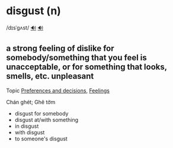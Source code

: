 # disgust (n)

/dɪsˈɡʌst/ [🔊](https://www.oxfordlearnersdictionaries.com/media/english/uk_pron/d/dis/disgu/disgust__gb_1.mp3) [🔊](https://www.oxfordlearnersdictionaries.com/media/english/us_pron/d/dis/disgu/disgust__us_1.mp3)

## a strong feeling of dislike for somebody/something that you feel is unacceptable, or for something that looks, smells, etc. unpleasant

Topic [Preferences and decisions](../topics/preferences-and-decisions.md#preferences--decisions), [Feelings](../topics/feelings.md#feelings)

Chán ghét; Ghê tởm

- disgust for somebody
- disgust at/with something
- in disgust
- with disgust
- to someone's disgust